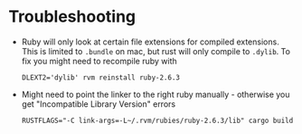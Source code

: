 # Troubleshooting

- Ruby will only look at certain file extensions for compiled extensions. This is limited to `.bundle` on mac, but rust will only compile to `.dylib`. To fix you might need to recompile ruby with
    ```
    DLEXT2='dylib' rvm reinstall ruby-2.6.3
    ```

- Might need to point the linker to the right ruby manually - otherwise you get "Incompatible Library Version" errors
    ```
    RUSTFLAGS="-C link-args=-L~/.rvm/rubies/ruby-2.6.3/lib" cargo build
    ```
